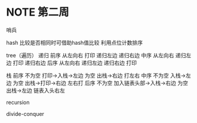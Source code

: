 # NOTE 第二周

哨兵

hash 
   比较是否相同时可借助hash值比较
   利用点位计数排序


tree（遍历）
递归   前序   从左向右   打印    递归左边  递归右边
      中序   从左向右   递归左边 打印     递归右边
      后序   从左向右   递归左边 递归右边  打印

栈    前序  不为空  打印->入栈->左边         为空 出栈->右边           打左右
      中序  不为空  入栈->左边              为空 出栈->打印->右边      左右打
      后序  不为空 加入链表头部->入栈->右边   为空  出栈->左边          链表入头右左



recursion


divide-conquer